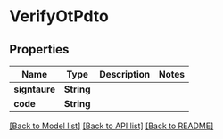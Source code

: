 # VerifyOtPdto

## Properties

Name | Type | Description | Notes
------------ | ------------- | ------------- | -------------
**signtaure** | **String** |  | 
**code** | **String** |  | 

[[Back to Model list]](../README.md#documentation-for-models) [[Back to API list]](../README.md#documentation-for-api-endpoints) [[Back to README]](../README.md)


